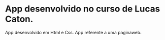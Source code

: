 # App desenvolvido no curso de Lucas Caton.
App desenvolvido em Html e Css.
App referente a uma paginaweb.
